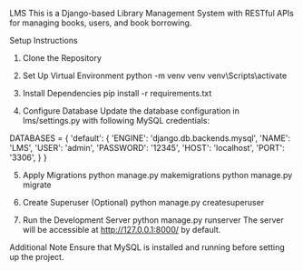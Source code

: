 LMS
This is a Django-based Library Management System with RESTful APIs for managing books, users, and book borrowing.

Setup Instructions
1. Clone the Repository

2. Set Up Virtual Environment 
python -m venv venv venv\Scripts\activate

3. Install Dependencies 
pip install -r requirements.txt

4. Configure Database Update the database configuration in lms/settings.py with following MySQL credentials:

DATABASES = { 
    'default': { 
        'ENGINE': 'django.db.backends.mysql', 
        'NAME': 'LMS', 
        'USER': 'admin',
        'PASSWORD': '12345', 
        'HOST': 'localhost', 
        'PORT': '3306', 
        }
    }

5. Apply Migrations
    python manage.py makemigrations 
    python manage.py migrate

6. Create Superuser (Optional) 
    python manage.py createsuperuser

7. Run the Development Server 
    python manage.py runserver 
    The server will be accessible at http://127.0.0.1:8000/ by default.

Additional Note 
Ensure that MySQL is installed and running before setting up the project.